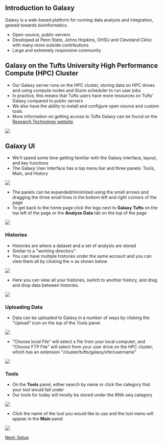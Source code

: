 ## Introduction to Galaxy

Galaxy is a web-based platform for running data analysis and integration, geared towards bioinformatics.
- Open-source, public servers
- Developed at Penn State, Johns Hopkins, OHSU and Cleveland Clinic with many more outside contributions
- Large and extremely responsive community 


## Galaxy on the Tufts University High Performance Compute (HPC) Cluster

- Our Galaxy server runs on the HPC cluster, storing data on HPC drives and using compute nodes and Slurm scheduler to run user jobs
- In practice, this means that Tufts users have more resources on Tufts' Galaxy compared to public servers
- We also have the ability to install and configure open source and custom tools
- More information on getting access to Tufts Galaxy can be found on the [Research Technology website](https://it.tufts.edu/research-technology/bioinformatics/tufts-galaxy)


![](images/galaxy_hpc.png)


## Galaxy UI

- We'll spend some time getting familiar with the Galaxy interface, layout, and key functions
- The Galaxy User Interface has a top menu bar and three panels: Tools, Main, and History

![](images/ui1.png)

- The panels can be expanded/minimized using the small arrows and dragging the three small lines in the bottom left and right corners of the page
- To get back to the home page click the logo next to **Galaxy Tufts** on the top left of the page or the **Analyze Data** tab on the top of the page

![](images/bottomarrows.png)


### Histories

- Histories are where a dataset and a set of analysis are stored
- Similar to a "working directory".
- You can have multiple histories under the same account and you can view them all by clicking the **+** as shown below

![](images/viewhistory.png)


- Here you can view all your histories, switch to another history, and drag and drop data between histories.

![](images/histories.png)


### Uploading Data

- Data can be uploaded to Galaxy in a number of ways by clisking the "Upload" icon on the top of the Tools panel.

![](images/upload.png)

- "Choose local File" will select a file from your local computer, and "Choose FTP File" will select from your user drive on the HPC cluster, which has an extension "/cluster/tufts/galaxy/xfer/username" 

![](images/upload2.png)


### Tools

- On the **Tools** panel, either search by name or click the category that your tool would fall under
- Our tools for today will mostly be stored under the RNA-seq category

![](images/tools.png)

- Click the name of the tool you would like to use and the tool menu will appear in the **Main** panel

![](images/featurecounts.png)

[Next: Setup](01_Introduction_and_Setup_noqual.md)


